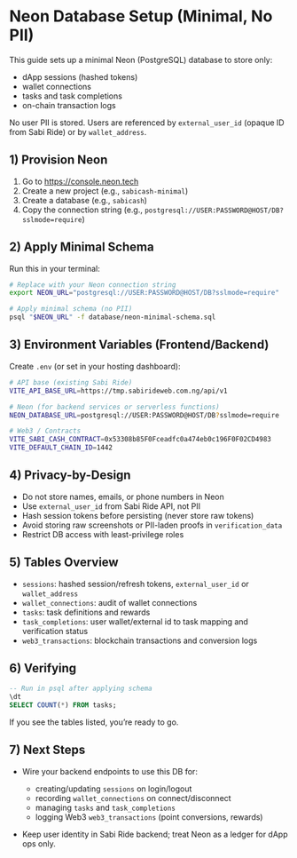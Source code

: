 # Neon Database Setup (Minimal, No PII)

This guide sets up a minimal Neon (PostgreSQL) database to store only:
- dApp sessions (hashed tokens)
- wallet connections
- tasks and task completions
- on-chain transaction logs

No user PII is stored. Users are referenced by `external_user_id` (opaque ID from Sabi Ride) or by `wallet_address`.

## 1) Provision Neon

1. Go to https://console.neon.tech
2. Create a new project (e.g., `sabicash-minimal`)
3. Create a database (e.g., `sabicash`)
4. Copy the connection string (e.g., `postgresql://USER:PASSWORD@HOST/DB?sslmode=require`)

## 2) Apply Minimal Schema

Run this in your terminal:

```bash
# Replace with your Neon connection string
export NEON_URL="postgresql://USER:PASSWORD@HOST/DB?sslmode=require"

# Apply minimal schema (no PII)
psql "$NEON_URL" -f database/neon-minimal-schema.sql
```

## 3) Environment Variables (Frontend/Backend)

Create `.env` (or set in your hosting dashboard):

```bash
# API base (existing Sabi Ride)
VITE_API_BASE_URL=https://tmp.sabirideweb.com.ng/api/v1

# Neon (for backend services or serverless functions)
NEON_DATABASE_URL=postgresql://USER:PASSWORD@HOST/DB?sslmode=require

# Web3 / Contracts
VITE_SABI_CASH_CONTRACT=0x53308b85F0Fceadfc0a474eb0c196F0F02CD4983
VITE_DEFAULT_CHAIN_ID=1442
```

## 4) Privacy-by-Design

- Do not store names, emails, or phone numbers in Neon
- Use `external_user_id` from Sabi Ride API, not PII
- Hash session tokens before persisting (never store raw tokens)
- Avoid storing raw screenshots or PII-laden proofs in `verification_data`
- Restrict DB access with least-privilege roles

## 5) Tables Overview

- `sessions`: hashed session/refresh tokens, `external_user_id` or `wallet_address`
- `wallet_connections`: audit of wallet connections
- `tasks`: task definitions and rewards
- `task_completions`: user wallet/external id to task mapping and verification status
- `web3_transactions`: blockchain transactions and conversion logs

## 6) Verifying

```sql
-- Run in psql after applying schema
\dt
SELECT COUNT(*) FROM tasks;
```

If you see the tables listed, you’re ready to go.

## 7) Next Steps

- Wire your backend endpoints to use this DB for:
  - creating/updating `sessions` on login/logout
  - recording `wallet_connections` on connect/disconnect
  - managing `tasks` and `task_completions`
  - logging Web3 `web3_transactions` (point conversions, rewards)

- Keep user identity in Sabi Ride backend; treat Neon as a ledger for dApp ops only.
